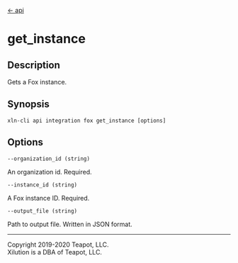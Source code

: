 [<- api](../../../api/index.md)

# get_instance

## Description

Gets a Fox instance.

## Synopsis

```
xln-cli api integration fox get_instance [options]
```

## Options

`--organization_id (string)`

An organization id. Required.

`--instance_id (string)`

A Fox instance ID. Required.

`--output_file (string)`

Path to output file. Written in JSON format.

---
Copyright 2019-2020 Teapot, LLC.  
Xilution is a DBA of Teapot, LLC.
